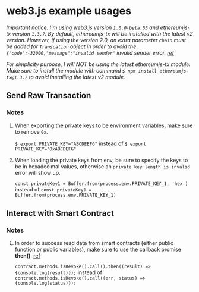 # web3.js example usages

*Important notice: I'm using web3.js version `1.0.0-beta.55` and ethereumjs-tx version `1.3.7`. By default, ethereumjs-tx will be installed with the latest v2 version. However, if using the version 2.0, an extra parameter `chain` must be added for `Transcation` object in order to avoid the `{"code":-32000,"message":"invalid sender"` invalid sender error. [ref](https://github.com/ethereum/web3.js/issues/2915)*

*For simplicity purpose, I will NOT be using the latest ethereumjs-tx module. Make sure to install the module with command `$ npm install ethereumjs-tx@1.3.7` to avoid installing the latest v2 module.*

## Send Raw Transaction

### Notes

1. When exporting the private keys to be environment variables, make sure to remove `0x`. 

    `$ export PRIVATE_KEY="ABCDEEFG"` instead of `$ export PRIVATE_KEY="0xABCDEFG"`

2. When loading the private keys from env, be sure to specify the keys to be in hexadecimal values, otherwise an `private key length is invalid` error will show up.

    `const privateKey1 = Buffer.from(process.env.PRIVATE_KEY_1, 'hex')` instead of `const privateKey1 = Buffer.from(process.env.PRIVATE_KEY_1)`

## Interact with Smart Contract

### Notes

1. In order to success read data from smart contracts (either public function or public variables), make sure to use the callback promise **then()**. [ref](https://web3js.readthedocs.io/en/1.0/callbacks-promises-events.html)

    `contract.methods.isRevoke().call().then((result) => {console.log(result)});` instead of `contract.methods.isRevoke().call((err, status) => {console.log(status)});`